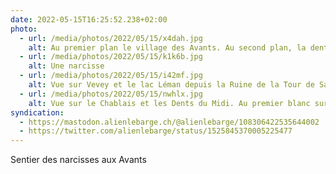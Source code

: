 ```yaml
---
date: 2022-05-15T16:25:52.238+02:00
photo:
  - url: /media/photos/2022/05/15/x4dah.jpg
    alt: Au premier plan le village des Avants. Au second plan, la dent de Jaman. Sur le versant opposé au village, on voit une prairie blanche de narcisses
  - url: /media/photos/2022/05/15/k1k6b.jpg
    alt: Une narcisse
  - url: /media/photos/2022/05/15/i42mf.jpg
    alt: Vue sur Vevey et le lac Léman depuis la Ruine de la Tour de Salausex
  - url: /media/photos/2022/05/15/nwhlx.jpg
    alt: Vue sur le Chablais et les Dents du Midi. Au premier blanc sur la gauche, un banc sous un arbre.
syndication:
  - https://mastodon.alienlebarge.ch/@alienlebarge/108306422535644002
  - https://twitter.com/alienlebarge/status/1525845370005225477
---
```

Sentier des narcisses aux Avants
